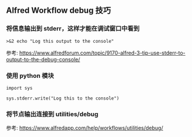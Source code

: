 ## Alfred Workflow debug 技巧

### 将信息输出到 stderr，这样才能在调试窗口中看到

`>&2 echo "Log this output to the console"`

参考: https://www.alfredforum.com/topic/9170-alfred-3-tip-use-stderr-to-output-to-the-debug-console/

### 使用 python 模块

```
import sys

sys.stderr.write("Log this to the console")
```

### 将节点输出连接到 utilities/debug

参考: https://www.alfredapp.com/help/workflows/utilities/debug/
